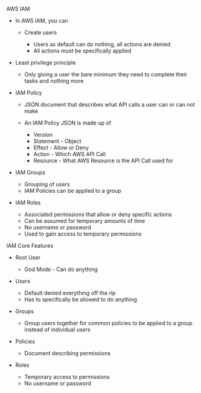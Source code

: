 AWS IAM

- In AWS IAM, you can
    
    - Create users
        
        - Users as default can do nothing, all actions are denied
        - All actions must be specifically applied
- Least privilege principle
    
    - Only giving a user the bare minimum they need to complete their tasks and nothing more
- IAM Policy
    
    - JSON document that describes what API calls a user can or can not make
    - An IAM Policy JSON is made up of
        
        - Version
        - Statement - Object
        - Effect - Allow or Deny
        - Action - Which AWS API Call
        - Resource - What AWS Resource is the API Call used for
- IAM Groups
    
    - Grouping of users
    - IAM Policies can be applied to a group
- IAM Roles
    
    - Associated permissions that allow or deny specific actions
    - Can be assumed for temporary amounts of time
    - No username or password
    - Used to gain access to temporary permissions
 
IAM Core Features

- Root User
    
    - God Mode - Can do anything
- Users
    
    - Default denied everything off the rip
    - Has to specifically be allowed to do anything
- Groups
    
    - Group users together for common policies to be applied to a group instead of individual users
- Policies
    
    - Document describing permissions
- Roles
    
    - Temporary access to permissions
    - No username or password